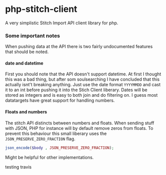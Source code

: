 # php-stitch-client
A very simplistic Stitch Import API client library for php.


### Some important notes
When pushing data at the API there is two fairly undocumented features
that should be noted.

#### date and datetime
First you should note that the API doesn't support datetime. At first
I thought this was a bad thing, but after som soulsearching I have
concluded that this actually isnt't breaking anything. Just use the
date format `YYYYMMDD` and cast it to an int before pushing it into the
Stich Client liberary. Dates will be stored as integers and is easy to
both join and do filtering on. I guess most datatargets have great support
for handling numbers.


#### Floats and numbers
The stitch API distincts between numbers and floats. When sending stuff
with JSON, PHP for instance will by default remove zeros from floats.
To prevent this behaviour this small liberary uses the `JSON_PRESERVE_ZERO_FRACTION`
flag.

```php
json_encode($body , JSON_PRESERVE_ZERO_FRACTION);
```

Might be helpful for other implementations.

testing travis